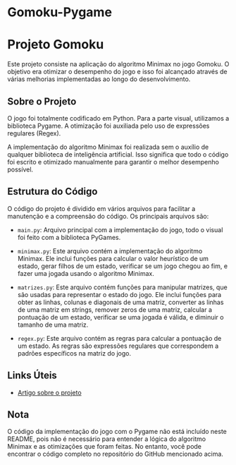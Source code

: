 # Gomoku-Pygame
# Projeto Gomoku

Este projeto consiste na aplicação do algoritmo Minimax no jogo Gomoku. O objetivo era otimizar o desempenho do jogo e isso foi alcançado através de várias melhorias implementadas ao longo do desenvolvimento.

## Sobre o Projeto

O jogo foi totalmente codificado em Python. Para a parte visual, utilizamos a biblioteca Pygame. A otimização foi auxiliada pelo uso de expressões regulares (Regex).

A implementação do algoritmo Minimax foi realizada sem o auxílio de qualquer biblioteca de inteligência artificial. Isso significa que todo o código foi escrito e otimizado manualmente para garantir o melhor desempenho possível.

## Estrutura do Código

O código do projeto é dividido em vários arquivos para facilitar a manutenção e a compreensão do código. Os principais arquivos são:

- `main.py`: Arquivo principal com a implementação do jogo, todo o visual foi feito com a biblioteca PyGames.

- `minimax.py`: Este arquivo contém a implementação do algoritmo Minimax. Ele inclui funções para calcular o valor heurístico de um estado, gerar filhos de um estado, verificar se um jogo chegou ao fim, e fazer uma jogada usando o algoritmo Minimax.

- `matrizes.py`: Este arquivo contém funções para manipular matrizes, que são usadas para representar o estado do jogo. Ele inclui funções para obter as linhas, colunas e diagonais de uma matriz, converter as linhas de uma matriz em strings, remover zeros de uma matriz, calcular a pontuação de um estado, verificar se uma jogada é válida, e diminuir o tamanho de uma matriz.

- `regex.py`: Este arquivo contém as regras para calcular a pontuação de um estado. As regras são expressões regulares que correspondem a padrões específicos na matriz do jogo.

## Links Úteis

- [Artigo sobre o projeto](https://dev.to/vinipetra/como-fizemos-uma-ia-jogar-gomoku-48mk)


## Nota

O código da implementação do jogo com o Pygame não está incluído neste README, pois não é necessário para entender a lógica do algoritmo Minimax e as otimizações que foram feitas. No entanto, você pode encontrar o código completo no repositório do GitHub mencionado acima.
